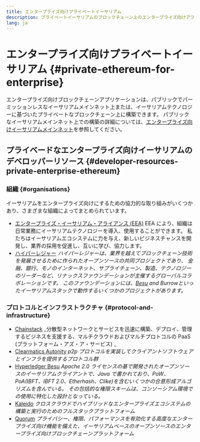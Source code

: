 ```yaml
---
title: エンタープライズ向けプライベートイーサリアム
description: プライベートイーサリアムのブロックチェーン上のエンタープライズ向けアプリケーション用リソース
lang: ja
---
```


# エンタープライズ向けプライベートイーサリアム {#private-ethereum-for-enterprise}

エンタープライズ向けブロックチェーンアプリケーションは、パブリックでパーミッションレスなイーサリアムメインネット上または、イーサリアムテクノロジーに基づいたプライベートなブロックチェーン上に構築できます。 パブリックなイーサリアムメインネット上での構築の詳細については、[エンタープライズ向けイーサリアムメインネット](/enterprise/)を参照してください。

## プライベードなエンタープライズ向けイーサリアムのデベロッパーリソース {#developer-resources-private-enterprise-ethereum}

### 組織 {#organisations}

イーサリアムをエンタープライズ向けにするための協力的な取り組みがいくつかあり、さまざまな組織によってまとめられています。

- [エンタープライズ・イーサリアム・アライアンス (EEA)](https://entethalliance.org/) EEA により、組織は日常業務にイーサリアムテクノロジーを導入、使用することができます。 私たちはイーサリアムエコシステムに力を与え、新しいビジネスチャンスを開発し、業界の採用を促進し、互いに学び、協力します。
- [ハイパーレジャー](https://hyperledger.org) _ハイパーレジャーは、業界を越えてブロックチェーン技術を発展させるために作られたオープンソースの共同プロジェクトであり、 金融、銀行、モノのインターネット、サプライチェーン、製造、テクノロジーのリーダーなど、リナックスファウンデーションが主催するグローバルコラボレーションです。 このファウンデーションには、[Besu](https://www.hyperledger.org/use/besu) and Burrowといったイーサリアムスタックで動作するいくつかのプロジェクトがあります。_

### プロトコルとインフラストラクチャ {#protocol-and-infrastructure}

- [Chainstack](https://chainstack.com/) _分散型ネットワークとサービスを迅速に構築、デプロイ、管理するビジネスを支援する、マルチクラウドおよびマルチプロトコルの PaaS (プラットフォーム・アズ・ア・サービス) _
- [Clearmatics Autonity](https://www.clearmatics.com/about/) _p2p プロトコルを実装してクライアントソフトウェアとインフラを提供するプロトコル群_
- [Hyperledger Besu](https://www.hyperledger.org/use/besu) _Apache 2.0 ライセンスの基で開発されたオープンソースのイーサリアムクライアントで、Java で書かれており、PoW、PoA(IBFT、IBFT 2.0、Etherhash、Clike)を含むいくつかの合意形成アルゴリズムを含んでいる。 その包括的な権限スキームは、コンソーシアム環境での使用に特化した設計となっている。_
- [Kaleido](https://kaleido.io/) _クロスクラウドでハイブリッドなエンタープライズエコシステムの構築と実行のためのフルスタックプラットフォーム_
- [Quorum](https://consensys.io/quorum/) _プライバシー、権限、パフォーマンスを有効化する高度なエンタープライズ向け機能を備えた、イーサリアムベースのオープンソースのエンタープライズ向けブロックチェーンプラットフォーム_
